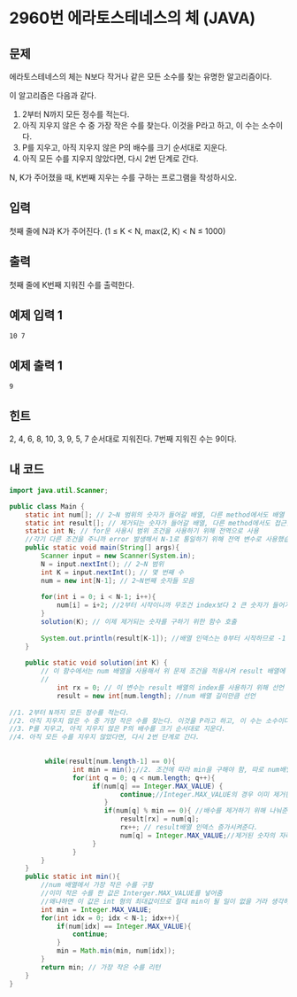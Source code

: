 # 2960번 에라토스테네스의 체 (JAVA)

## 문제

에라토스테네스의 체는 N보다 작거나 같은 모든 소수를 찾는 유명한 알고리즘이다.

이 알고리즘은 다음과 같다.

1. 2부터 N까지 모든 정수를 적는다.
2. 아직 지우지 않은 수 중 가장 작은 수를 찾는다. 이것을 P라고 하고, 이 수는 소수이다.
3. P를 지우고, 아직 지우지 않은 P의 배수를 크기 순서대로 지운다.
4. 아직 모든 수를 지우지 않았다면, 다시 2번 단계로 간다.

N, K가 주어졌을 때, K번째 지우는 수를 구하는 프로그램을 작성하시오.

## 입력

첫째 줄에 N과 K가 주어진다. (1 ≤ K < N, max(2, K) < N ≤ 1000)

## 출력

첫째 줄에 K번째 지워진 수를 출력한다.

## 예제 입력 1

```
10 7
```

## 예제 출력 1

```
9
```

## 힌트

2, 4, 6, 8, 10, 3, 9, 5, 7 순서대로 지워진다. 7번째 지워진 수는 9이다.



## 내 코드

```java
import java.util.Scanner;

public class Main {
    static int num[]; // 2~N 범위의 숫자가 들어갈 배열, 다른 method에서도 배열 안 숫자를 변경하기 쉽게 전역변수로 선언
    static int result[]; // 제거되는 숫자가 들어갈 배열, 다른 method에서도 접근할 수 있게 전역변수로 선언
    static int N; // for문 사용시 범위 조건을 사용하기 위해 전역으로 사용
    //각기 다른 조건을 주니까 error 발생해서 N-1로 통일하기 위해 전역 변수로 사용했습니다.
    public static void main(String[] args){
        Scanner input = new Scanner(System.in);
        N = input.nextInt(); // 2~N 범위
        int K = input.nextInt(); // 몇 번째 수
        num = new int[N-1]; // 2~N번째 숫자들 모음
        
        for(int i = 0; i < N-1; i++){
            num[i] = i+2; //2부터 시작이니까 무조건 index보다 2 큰 숫자가 들어가서 num 배열을 초기화시켜줌
        }
        solution(K); // 이제 제거되는 숫자를 구하기 위한 함수 호출
        
        System.out.println(result[K-1]); //배열 인덱스는 0부터 시작하므로 -1 해줘야 해당 번째의 숫자를 출력해줌.
    }
    
    public static void solution(int K) {
        // 이 함수에서는 num 배열을 사용해서 위 문제 조건을 적용시켜 result 배열에 제거되는 숫자 순서대로 넣을 것임
        //
        	int rx = 0; // 이 변수는 result 배열의 index를 사용하기 위해 선언
        	result = new int[num.length]; //num 배열 길이만큼 선언
        
//1. 2부터 N까지 모든 정수를 적는다.
//2. 아직 지우지 않은 수 중 가장 작은 수를 찾는다. 이것을 P라고 하고, 이 수는 소수이다.
//3. P를 지우고, 아직 지우지 않은 P의 배수를 크기 순서대로 지운다.
//4. 아직 모든 수를 지우지 않았다면, 다시 2번 단계로 간다.
        

       	 while(result[num.length-1] == 0){
            	int min = min();//2. 조건에 따라 min을 구해야 함, 따로 num배열의 가장 작은 수를 구해주는 함수를 만듬.
	            for(int q = 0; q < num.length; q++){
          		     if(num[q] == Integer.MAX_VALUE) {
                    		continue;//Integer.MAX_VALUE의 경우 이미 제거된 경우이기 때문에 지나친다.
                     	}
                    	if(num[q] % min == 0){ //배수를 제거하기 위해 나눠준다.
                    		result[rx] = num[q];
                    		rx++; // result배열 인덱스 증가시켜준다.
                    		num[q] = Integer.MAX_VALUE;//제거된 숫자의 자리에 Integer.MAX_VALUE를 넣어준다.
               		 }
            	}
        }
    }
    public static int min(){
        //num 배열에서 가장 작은 수를 구함
        //이미 작은 수를 한 값은 Interger.MAX_VALUE를 넣어줌
        //왜냐하면 이 값은 int 형의 최대값이므로 절대 min이 될 일이 없을 거라 생각하고 사용했음
        int min = Integer.MAX_VALUE;
        for(int idx = 0; idx < N-1; idx++){
            if(num[idx] == Integer.MAX_VALUE){
                continue;
            }
            min = Math.min(min, num[idx]); 
        }
        return min; // 가장 작은 수를 리턴
    }
}
```


​       